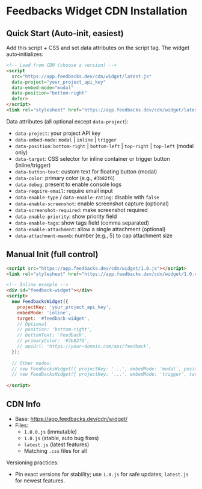 # Feedbacks Widget CDN Installation

## Quick Start (Auto‑init, easiest)

Add this script + CSS and set data attributes on the script tag. The widget auto‑initializes:

```html
<!-- Load from CDN (choose a version) -->
<script 
  src="https://app.feedbacks.dev/cdn/widget/latest.js"
  data-project="your_project_api_key"
  data-embed-mode="modal"             
  data-position="bottom-right"
  defer>
</script>
<link rel="stylesheet" href="https://app.feedbacks.dev/cdn/widget/latest.css">
```

Data attributes (all optional except `data-project`):
- `data-project`: your project API key
- `data-embed-mode`: `modal` | `inline` | `trigger`
- `data-position`: `bottom-right` | `bottom-left` | `top-right` | `top-left` (modal only)
- `data-target`: CSS selector for inline container or trigger button (inline/trigger)
- `data-button-text`: custom text for floating button (modal)
- `data-color`: primary color (e.g., `#3b82f6`)
- `data-debug`: present to enable console logs
 - `data-require-email`: require email input
 - `data-enable-type` / `data-enable-rating`: disable with `false`
- `data-enable-screenshot`: enable screenshot capture (optional)
- `data-screenshot-required`: make screenshot required
- `data-enable-priority`: show priority field
- `data-enable-tags`: show tags field (comma separated)
- `data-enable-attachment`: allow a single attachment (optional)
- `data-attachment-maxmb`: number (e.g., 5) to cap attachment size

## Manual Init (full control)

```html
<script src="https://app.feedbacks.dev/cdn/widget/1.0.js"></script>
<link rel="stylesheet" href="https://app.feedbacks.dev/cdn/widget/1.0.css">

<!-- Inline example -->
<div id="feedback-widget"></div>
<script>
  new FeedbacksWidget({
    projectKey: 'your_project_api_key',
    embedMode: 'inline',
    target: '#feedback-widget',
    // Optional
    // position: 'bottom-right',
    // buttonText: 'Feedback',
    // primaryColor: '#3b82f6',
    // apiUrl: 'https://your-domain.com/api/feedback',
  });
  
  // Other modes:
  // new FeedbacksWidget({ projectKey: '...', embedMode: 'modal', position: 'bottom-right' });
  // new FeedbacksWidget({ projectKey: '...', embedMode: 'trigger', target: '#feedback-btn' });
  
</script>
```

## CDN Info

- Base: https://app.feedbacks.dev/cdn/widget/
- Files:
  - `1.0.0.js` (immutable)
  - `1.0.js` (stable, auto bug fixes)
  - `latest.js` (latest features)
  - Matching `.css` files for all

Versioning practices:
- Pin exact versions for stability; use `1.0.js` for safe updates; `latest.js` for newest features.
